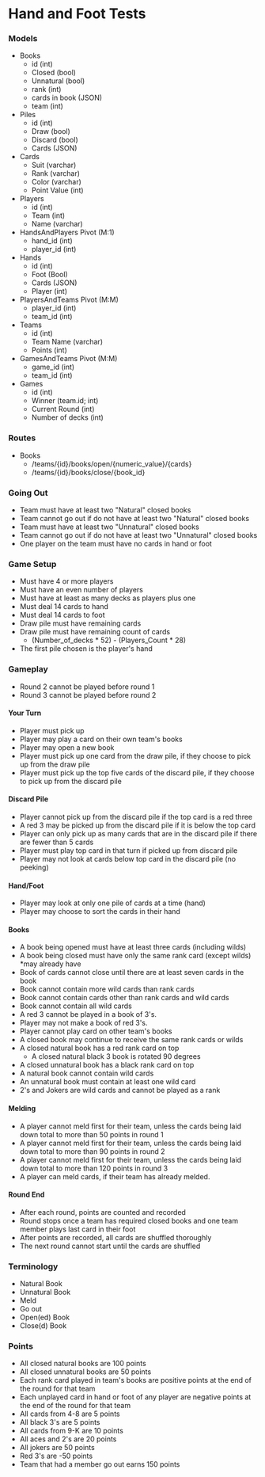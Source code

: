 # Hand and Foot Tests

### Models
- Books
  - id (int)
  - Closed (bool)
  - Unnatural (bool)
  - rank (int)
  - cards in book (JSON)
  - team (int)
- Piles
  - id (int)
  - Draw (bool)
  - Discard (bool)
  - Cards (JSON)
- Cards
  - Suit (varchar)
  - Rank (varchar)
  - Color (varchar)
  - Point Value (int)
- Players
  - id (int)
  - Team (int)
  - Name (varchar)
- HandsAndPlayers Pivot (M:1)
  - hand_id (int)
  - player_id (int)
- Hands
  - id (int)
  - Foot (Bool)
  - Cards (JSON)
  - Player (int)
- PlayersAndTeams Pivot (M:M)
  - player_id (int)
  - team_id (int)
- Teams
  - id (int)
  - Team Name (varchar)
  - Points (int)
- GamesAndTeams Pivot (M:M)
  - game_id (int)
  - team_id (int)
- Games
  - id (int)
  - Winner (team.id; int)
  - Current Round (int)
  - Number of decks (int)

### Routes
- Books
  - /teams/{id}/books/open/{numeric_value}/{cards}
  - /teams/{id}/books/close/{book_id}

### Going Out
- Team must have at least two "Natural" closed books
- Team cannot go out if do not have at least two "Natural" closed books
- Team must have at least two "Unnatural" closed books
- Team cannot go out if do not have at least two "Unnatural" closed books
- One player on the team must have no cards in hand or foot

### Game Setup
- Must have 4 or more players
- Must have an even number of players
- Must have at least as many decks as players plus one
- Must deal 14 cards to hand
- Must deal 14 cards to foot
- Draw pile must have remaining cards
- Draw pile must have remaining count of cards
  - (Number_of_decks * 52) - (Players_Count * 28)
- The first pile chosen is the player's hand

### Gameplay
- Round 2 cannot be played before round 1
- Round 3 cannot be played before round 2

#### Your Turn
- Player must pick up
- Player may play a card on their own team's books
- Player may open a new book
- Player must pick up one card from the draw pile, if they choose to pick up from the draw pile
- Player must pick up the top five cards of the discard pile, if they choose to pick up from the discard pile

#### Discard Pile
- Player cannot pick up from the discard pile if the top card is a red three
- A red 3 may be picked up from the discard pile if it is below the top card
- Player can only pick up as many cards that are in the discard pile if there are fewer than 5 cards
- Player must play top card in that turn if picked up from discard pile
- Player may not look at cards below top card in the discard pile (no peeking)

#### Hand/Foot
- Player may look at only one pile of cards at a time (hand)
- Player may choose to sort the cards in their hand

#### Books
- A book being opened must have at least three cards (including wilds)
- A book being closed must have only the same rank card (except wilds) *may already have
- Book of cards cannot close until there are at least seven cards in the book
- Book cannot contain more wild cards than rank cards
- Book cannot contain cards other than rank cards and wild cards
- Book cannot contain all wild cards
- A red 3 cannot be played in a book of 3's.
- Player may not make a book of red 3's.
- Player cannot play card on other team's books
- A closed book may continue to receive the same rank cards or wilds
- A closed natural book has a red rank card on top
  - A closed natural black 3 book is rotated 90 degrees
- A closed unnatural book has a black rank card on top
- A natural book cannot contain wild cards
- An unnatural book must contain at least one wild card
- 2's and Jokers are wild cards and cannot be played as a rank

#### Melding
- A player cannot meld first for their team, unless the cards being laid down total to more than 50 points in round 1
- A player cannot meld first for their team, unless the cards being laid down total to more than 90 points in round 2
- A player cannot meld first for their team, unless the cards being laid down total to more than 120 points in round 3
- A player can meld cards, if their team has already melded.

#### Round End
- After each round, points are counted and recorded
- Round stops once a team has required closed books and one team member plays last card in their foot
- After points are recorded, all cards are shuffled thoroughly
- The next round cannot start until the cards are shuffled

### Terminology
- Natural Book
- Unnatural Book
- Meld
- Go out
- Open(ed) Book
- Close(d) Book

### Points
- All closed natural books are 100 points
- All closed unnatural books are 50 points
- Each rank card played in team's books are positive points at the end of the round for that team
- Each unplayed card in hand or foot of any player are negative points at the end of the round for that team
- All cards from 4-8 are 5 points
- All black 3's are 5 points
- All cards from 9-K are 10 points
- All aces and 2's are 20 points
- All jokers are 50 points
- Red 3's are -50 points
- Team that had a member go out earns 150 points
